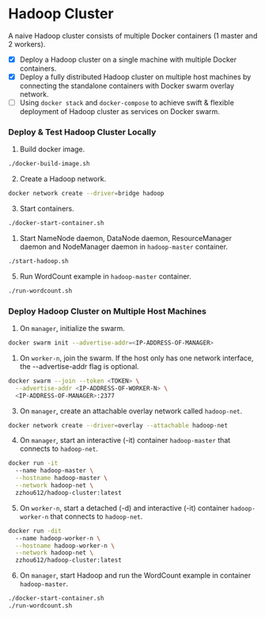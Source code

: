 # Hadoop Cluster
A naive Hadoop cluster consists of multiple Docker containers (1 master and 2 workers).

- [x] Deploy a Hadoop cluster on a single machine with multiple Docker containers.
- [x] Deploy a fully distributed Hadoop cluster on multiple host machines by connecting the standalone containers with Docker swarm overlay network.
- [ ] Using `docker stack` and `docker-compose` to achieve swift & flexible deployment of Hadoop cluster as services on Docker swarm.

### Deploy & Test Hadoop Cluster Locally

1. Build docker image.
```bash
./docker-build-image.sh
```
2. Create a Hadoop network.
```bash
docker network create --driver=bridge hadoop
```
3. Start containers. 
```bash
./docker-start-container.sh
```
1. Start NameNode daemon, DataNode daemon, ResourceManager daemon and NodeManager daemon in `hadoop-master` container.
```bash
./start-hadoop.sh
```
5. Run WordCount example in `hadoop-master` container.
```bash
./run-wordcount.sh
```

### Deploy Hadoop Cluster on Multiple Host Machines
1. On `manager`, initialize the swarm.
```bash
docker swarm init --advertise-addr=<IP-ADDRESS-OF-MANAGER>
```

1. On `worker-n`, join the swarm. If the host only has one network interface, the --advertise-addr flag is optional.
```bash
docker swarm --join --token <TOKEN> \
  --advertise-addr <IP-ADDRESS-OF-WORKER-N> \
  <IP-ADDRESS-OF-MANAGER>:2377
```

3. On `manager`, create an attachable overlay network called `hadoop-net`.
```bash
docker network create --driver=overlay --attachable hadoop-net
```

4. On `manager`, start an interactive (-it) container `hadoop-master` that connects to `hadoop-net`.
```bash
docker run -it 
  --name hadoop-master \
  --hostname hadoop-master \
  --network hadoop-net \
  zzhou612/hadoop-cluster:latest
```

5. On `worker-n`, start a detached (-d) and interactive (-it) container `hadoop-worker-n` that connects to `hadoop-net`.
```bash
docker run -dit 
  --name hadoop-worker-n \
  --hostname hadoop-worker-n \
  --network hadoop-net \
  zzhou612/hadoop-cluster:latest
```

6. On `manager`, start Hadoop and run the WordCount example in container `hadoop-master`.
```bash
./docker-start-container.sh
./run-wordcount.sh
```